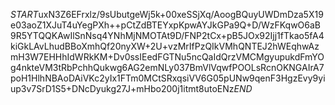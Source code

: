 $START$uxN3Z6EFrxlz/9sUbutgeWj5k+00xeSSjXq/AoogBQuyUWDmDza5X19e03aoZ1XJuT4uYegPXh++pCtZdBTEYxpKpwAYJkGPa9Q+D/WzFKqwO6aB9R5YTQQKAwIlSnNsq4YNhMjNMOTAt9D/FNP2tCx+pB5JOx92Ijj1fTkao5fA4kiGkLAvLhudBBoXmhQf20nyXW+2U+vzMrIfPzQIkVMhQNTEJ2hWEqhwAzmH3W7EHHhIdWRkKM+Dv0ssIEedFGTNu5ncQaIdQrzVMCMgyupukdFmYOg4nkteVM3tRbPchhQukwg6AG2emNLy037BmVlVqwfPOOLsRcnOKNGAIrA7poH1HlhNBAoDAiVKc2yIx1FTm0MCtSRxqsiVV6G05pUNw9qenF3HgzEvy9yiup3v7SrD1S5+DNcDyukg27J+mHbo200j1itmt8utoENz$END$
